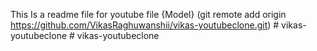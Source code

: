 This Is a readme file for youtube file
{Model} (git remote add origin https://github.com/VikasRaghuwanshii/vikas-youtubeclone.git)
#   v i k a s - y o u t u b e c l o n e  
 #   v i k a s - y o u t u b e c l o n e  
 